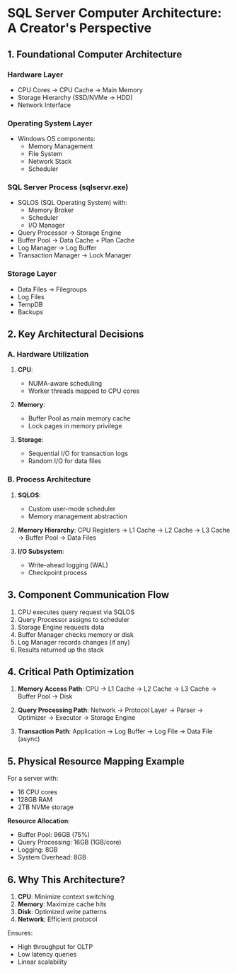# SQL Server Computer Architecture: A Creator's Perspective

## 1. Foundational Computer Architecture

### Hardware Layer
- CPU Cores → CPU Cache → Main Memory
- Storage Hierarchy (SSD/NVMe → HDD)
- Network Interface

### Operating System Layer
- Windows OS components:
  - Memory Management
  - File System
  - Network Stack
  - Scheduler

### SQL Server Process (sqlservr.exe)
- SQLOS (SQL Operating System) with:
  - Memory Broker
  - Scheduler
  - I/O Manager
- Query Processor → Storage Engine
- Buffer Pool → Data Cache + Plan Cache
- Log Manager → Log Buffer
- Transaction Manager → Lock Manager

### Storage Layer
- Data Files → Filegroups
- Log Files
- TempDB
- Backups

## 2. Key Architectural Decisions

### A. Hardware Utilization
1. **CPU**:
   - NUMA-aware scheduling
   - Worker threads mapped to CPU cores

2. **Memory**:
   - Buffer Pool as main memory cache
   - Lock pages in memory privilege

3. **Storage**:
   - Sequential I/O for transaction logs
   - Random I/O for data files

### B. Process Architecture
1. **SQLOS**:
   - Custom user-mode scheduler
   - Memory management abstraction

2. **Memory Hierarchy**:
   CPU Registers → L1 Cache → L2 Cache → L3 Cache → Buffer Pool → Data Files

3. **I/O Subsystem**:
   - Write-ahead logging (WAL)
   - Checkpoint process

## 3. Component Communication Flow

1. CPU executes query request via SQLOS
2. Query Processor assigns to scheduler
3. Storage Engine requests data
4. Buffer Manager checks memory or disk
5. Log Manager records changes (if any)
6. Results returned up the stack

## 4. Critical Path Optimization

1. **Memory Access Path**:
   CPU → L1 Cache → L2 Cache → L3 Cache → Buffer Pool → Disk

2. **Query Processing Path**:
   Network → Protocol Layer → Parser → Optimizer → Executor → Storage Engine

3. **Transaction Path**:
   Application → Log Buffer → Log File → Data File (async)

## 5. Physical Resource Mapping Example

For a server with:
- 16 CPU cores
- 128GB RAM
- 2TB NVMe storage

**Resource Allocation**:
- Buffer Pool: 96GB (75%)
- Query Processing: 16GB (1GB/core)
- Logging: 8GB
- System Overhead: 8GB

## 6. Why This Architecture?

1. **CPU**: Minimize context switching
2. **Memory**: Maximize cache hits
3. **Disk**: Optimized write patterns
4. **Network**: Efficient protocol

Ensures:
- High throughput for OLTP
- Low latency queries
- Linear scalability